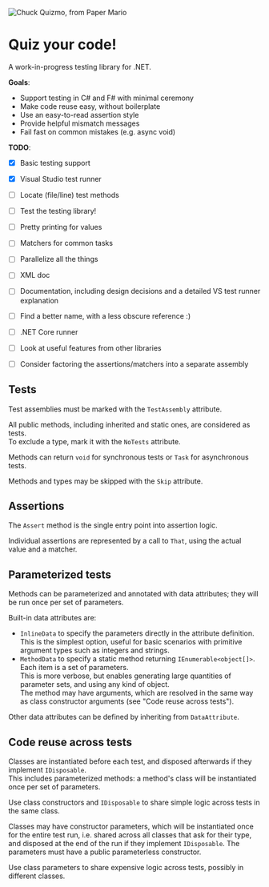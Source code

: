 ﻿![Chuck Quizmo, from Paper Mario](http://www.mariowiki.com/images/8/8c/ChuckQuizmo_PM.png)

Quiz your code!
===============

A work-in-progress testing library for .NET.

**Goals**:

- Support testing in C# and F# with minimal ceremony
- Make code reuse easy, without boilerplate
- Use an easy-to-read assertion style
- Provide helpful mismatch messages
- Fail fast on common mistakes (e.g. async void)

**TODO**:

- [x] Basic testing support
- [x] Visual Studio test runner
- [ ] Locate (file/line) test methods
- [ ] Test the testing library!
- [ ] Pretty printing for values
- [ ] Matchers for common tasks
- [ ] Parallelize all the things
- [ ] XML doc
- [ ] Documentation, including design decisions and a detailed VS test runner explanation
- [ ] Find a better name, with a less obscure reference :)
- [ ] .NET Core runner
- [ ] Look at useful features from other libraries
- [ ] Consider factoring the assertions/matchers into a separate assembly


Tests
-----

Test assemblies must be marked with the `TestAssembly` attribute.

All public methods, including inherited and static ones, are considered as tests.  
To exclude a type, mark it with the `NoTests` attribute.

Methods can return `void` for synchronous tests or `Task` for asynchronous tests.

Methods and types may be skipped with the `Skip` attribute.

Assertions
----------

The `Assert` method is the single entry point into assertion logic.

Individual assertions are represented by a call to `That`, using the actual value and a matcher.

Parameterized tests
-------------------

Methods can be parameterized and annotated with data attributes; they will be run once per set of parameters.

Built-in data attributes are:

- `InlineData` to specify the parameters directly in the attribute definition.  
  This is the simplest option, useful for basic scenarios with primitive argument types such as integers and strings.
- `MethodData` to specify a static method returning `IEnumerable<object[]>`. Each item is a set of parameters.  
  This is more verbose, but enables generating large quantities of parameter sets, and using any kind of object.  
  The method may have arguments, which are resolved in the same way as class constructor arguments (see "Code reuse across tests").

Other data attributes can be defined by inheriting from `DataAttribute`.

Code reuse across tests
-----------------------

Classes are instantiated before each test, and disposed afterwards if they implement `IDisposable`.  
This includes parameterized methods: a method's class will be instantiated once per set of parameters.

Use class constructors and `IDisposable` to share simple logic across tests in the same class.

Classes may have constructor parameters, which will be instantiated once for the entire test run,
i.e. shared across all classes that ask for their type, and disposed at the end of the run if they
implement `IDisposable`. The parameters must have a public parameterless constructor.

Use class parameters to share expensive logic across tests, possibly in different classes.